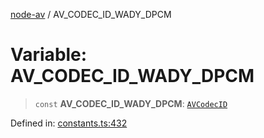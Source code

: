 [node-av](../globals.md) / AV\_CODEC\_ID\_WADY\_DPCM

# Variable: AV\_CODEC\_ID\_WADY\_DPCM

> `const` **AV\_CODEC\_ID\_WADY\_DPCM**: [`AVCodecID`](../type-aliases/AVCodecID.md)

Defined in: [constants.ts:432](https://github.com/seydx/av/blob/f8631fc881b394300b1479f511d55cf1c370a87f/src/constants/constants.ts#L432)

